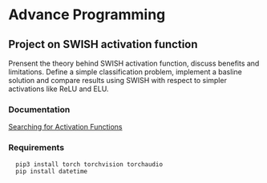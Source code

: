 
# Advance Programming

## Project on SWISH activation function 
Prensent the theory behind SWISH activation function, discuss benefits and
limitations. Define a simple classification problem, implement a basline solution
and compare results using SWISH with respect to simpler activations like ReLU
and ELU.





### Documentation

[Searching for Activation Functions](https://arxiv.org/abs/1710.05941)


### Requirements

```bash
  pip3 install torch torchvision torchaudio
  pip install datetime
```
    
